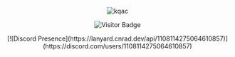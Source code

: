 <p align="center">
  <img align="center"
  src="https://github-readme-stats.vercel.app/api?username=kqac&show_icons=true&theme=panda"
  alt="kqac"/>
</p>

<p align="center">
  <img align="center" src="https://visitor-badge.laobi.icu/badge?page_id=kqac.visitor-badge&left_color=%282A36&right_color=%23FF6E96" alt="Visitor Badge"/>
</p>

<p align="center">
  [![Discord Presence](https://lanyard.cnrad.dev/api/1108114275064610857)](https://discord.com/users/1108114275064610857)
</p>
